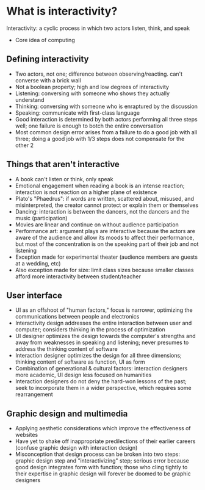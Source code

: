 # What is interactivity?

Interactivity: a cyclic process in which two actors listen, think, and speak
- Core idea of computing

## Defining interactivity

- Two actors, not one; difference between observing/reacting. can't converse with a brick wall
- Not a boolean property; high and low degrees of interactivity
- Listening: conversing with someone who shows they actually understand
- Thinking: conversing with someone who is enraptured by the discussion
- Speaking: communicate with first-class language
- Good interaction is determined by both actors performing all three steps well; one failure is enough to botch the entire conversation
- Most common design error arises from a failure to do a good job with all three; doing a good job with 1/3 steps does not compensate for the other 2

## Things that aren't interactive

- A book can't listen or think, only speak
- Emotional engagement when reading a book is an intense reaction; interaction is not reaction on a higher plane of existence
- Plato's "Phaedrus": if words are written, scattered about, misused, and misinterpreted, the creator cannot protect or explain them or themselves
- Dancing: interaction is between the dancers, not the dancers and the music (participation)
- Movies are linear and continue on without audience participation
- Performance art: argument plays are interactive because the actors are aware of the audience and allow its moods to affect their performance, but most of the concentration is on the speaking part of their job and not listening
- Exception made for experimental theater (audience members are guests at a wedding, etc)
- Also exception made for size: limit class sizes because smaller classes afford more interactivity between student/teacher

## User interface

- UI as an offshoot of "human factors," focus is narrower, optimizing the communications between people and electronics
- Interactivity design addresses the entire interaction between user and computer; considers thinking in the process of optimization
- UI designer optimizes the design towards the computer's strengths and away from weaknesses in speaking and listening; never presumes to address the thinking content of software
- Interaction designer optimizes the design for all three dimensions; thinking content of software as function, UI as form
- Combination of generational & cultural factors: interaction designers more academic, UI design less focused on humanities
- Interaction designers do not deny the hard-won lessons of the past; seek to incorporate them in a wider perspective, which requires some rearrangement

## Graphic design and multimedia

- Applying aesthetic considerations which improve the effectiveness of websites
- Have yet to shake off inappropriate predilections of their earlier careers (confuse graphic design with interaction design)
- Misconception that design process can be broken into two steps: graphic design step and "interactivizing" step; serious error because good design integrates form with function; those who cling tightly to their expertise in graphic design will forever be doomed to be graphic designers